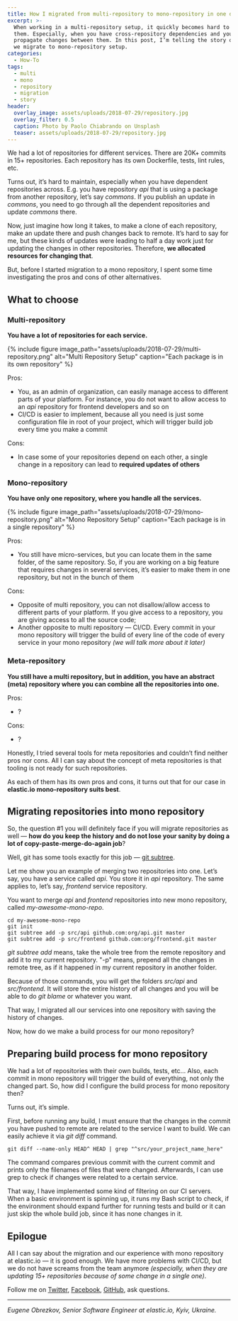 ```yaml
---
title: How I migrated from multi-repository to mono-repository in one day
excerpt: >-
  When working in a multi-repository setup, it quickly becomes hard to work with
  them. Especially, when you have cross-repository dependencies and you need to
  propagate changes between them. In this post, I’m telling the story of how did
  we migrate to mono-repository setup.
categories:
  - How-To
tags:
  - multi
  - mono
  - repository
  - migration
  - story
header:
  overlay_image: assets/uploads/2018-07-29/repository.jpg
  overlay_filter: 0.5
  caption: Photo by Paolo Chiabrando on Unsplash
  teaser: assets/uploads/2018-07-29/repository.jpg
---
```


We had a lot of repositories for different services. There are 20K+ commits in
15+ repositories. Each repository has its own Dockerfile, tests, lint rules,
etc.

Turns out, it’s hard to maintain, especially when you have dependent
repositories across. E.g. you have repository _api_ that is using a package from
another repository, let’s say _commons_. If you publish an update in _commons_,
you need to go through all the dependent repositories and update _commons_
there.

Now, just imagine how long it takes, to make a clone of each repository, make an
update there and push changes back to remote. It’s hard to say for me, but these
kinds of updates were leading to half a day work just for updating the changes
in other repositories. Therefore, **we allocated resources for changing that**.

But, before I started migration to a mono repository, I spent some time
investigating the pros and cons of other alternatives.

## What to choose

### Multi-repository

**You have a lot of repositories for each service.**

{% include figure image_path="assets/uploads/2018-07-29/multi-repository.png" alt="Multi Repository Setup" caption="Each package is in its own repository" %}

Pros:

- You, as an admin of organization, can easily manage access to different parts
  of your platform. For instance, you do not want to allow access to an _api_
  repository for frontend developers and so on
- CI/CD is easier to implement, because all you need is just some configuration
  file in root of your project, which will trigger build job every time you make
  a commit

Cons:

- In case some of your repositories depend on each other, a single change in a
  repository can lead to **required updates of others**

### Mono-repository

**You have only one repository, where you handle all the services.**

{% include figure image_path="assets/uploads/2018-07-29/mono-repository.png" alt="Mono Repository Setup" caption="Each package is in a single repository" %}

Pros:

- You still have micro-services, but you can locate them in the same folder, of
  the same repository. So, if you are working on a big feature that requires
  changes in several services, it’s easier to make them in one repository, but
  not in the bunch of them

Cons:

- Opposite of multi repository, you can not disallow/allow access to different
  parts of your platform. If you give access to a repository, you are giving
  access to all the source code;
- Another opposite to multi repository — CI/CD. Every commit in your mono
  repository will trigger the build of every line of the code of every service
  in your mono repository _(we will talk more about it later)_

### Meta-repository

**You still have a multi repository, but in addition, you have an abstract
(meta) repository where you can combine all the repositories into one.**

Pros:

- ?

Cons:

- ?

Honestly, I tried several tools for meta repositories and couldn’t find neither
pros nor cons. All I can say about the concept of meta repositories is that
tooling is not ready for such repositories.

As each of them has its own pros and cons, it turns out that for our case in
**elastic.io mono-repository suits best**.

## Migrating repositories into mono repository

So, the question #1 you will definitely face if you will migrate repositories as
well — **how do you keep the history and do not lose your sanity by doing a lot
of copy-paste-merge-do-again job**?

Well, git has some tools exactly for this job —
[git subtree](https://git-scm.com/book/en/v1/Git-Tools-Subtree-Merging).

Let me show you an example of merging two repositories into one. Let’s say, you
have a service called _api_. You store it in _api_ repository. The same applies
to, let’s say, _frontend_ service repository.

You want to merge _api_ and _frontend_ repositories into new mono repository,
called _my-awesome-mono-repo_.

```shell
cd my-awesome-mono-repo
git init
git subtree add -p src/api github.com:org/api.git master
git subtree add -p src/frontend github.com:org/frontend.git master
```

_git subtree add_ means, take the whole tree from the remote repository and add
it to my current repository. "-p" means, prepend all the changes in remote tree,
as if it happened in my current repository in another folder.

Because of those commands, you will get the folders _src/api_ and
_src/frontend_. It will store the entire history of all changes and you will be
able to do _git blame_ or whatever you want.

That way, I migrated all our services into one repository with saving the
history of changes.

Now, how do we make a build process for our mono repository?

## Preparing build process for mono repository

We had a lot of repositories with their own builds, tests, etc… Also, each
commit in mono repository will trigger the build of everything, not only the
changed part. So, how did I configure the build process for mono repository
then?

Turns out, it’s simple.

First, before running any build, I must ensure that the changes in the commit
you have pushed to remote are related to the service I want to build. We can
easily achieve it via _git diff_ command.

```shell
git diff --name-only HEAD^ HEAD | grep "^src/your_project_name_here"
```

The command compares previous commit with the current commit and prints only the
filenames of files that were changed. Afterwards, I can use grep to check if
changes were related to a certain service.

That way, I have implemented some kind of filtering on our CI servers. When a
basic environment is spinning up, it runs my Bash script to check, if the
environment should expand further for running tests and build or it can just
skip the whole build job, since it has none changes in it.

## Epilogue

All I can say about the migration and our experience with mono repository at
elastic.io — it is good enough. We have more problems with CI/CD, but we do not
have screams from the team anymore _(especially, when they are updating 15+
repositories because of some change in a single one)_.

Follow me on [Twitter](https://twitter.com/ghaiklor/),
[Facebook](https://www.facebook.com/ghaiklor),
[GitHub](https://github.com/ghaiklor), ask questions.

---

_Eugene Obrezkov, Senior Software Engineer at elastic.io, Kyiv, Ukraine._
